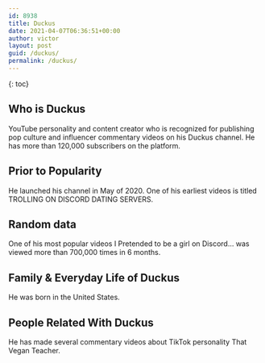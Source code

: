 ```yaml
---
id: 8938
title: Duckus
date: 2021-04-07T06:36:51+00:00
author: victor
layout: post
guid: /duckus/
permalink: /duckus/
---
```



{: toc}


## Who is Duckus



YouTube personality and content creator who is recognized for publishing pop culture and influencer commentary videos on his Duckus channel. He has more than 120,000 subscribers on the platform.

                
                
                
## Prior to Popularity



He launched his channel in May of 2020. One of his earliest videos is titled TROLLING ON DISCORD DATING SERVERS.

                
                
                
## Random data



One of his most popular videos I Pretended to be a girl on Discord&#8230; was viewed more than 700,000 times in 6 months.

                
                
                
## Family & Everyday Life of Duckus



He was born in the United States.

                
                
                
## People Related With Duckus



He has made several commentary videos about TikTok personality That Vegan Teacher. 

                
              
            
          
          
          